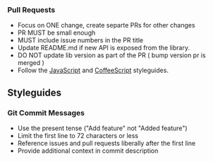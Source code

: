 
### Pull Requests
* Focus on ONE change, create separte PRs for other changes
* PR MUST be small enough
* MUST include issue numbers in the PR title
* Update README.md if new API is exposed from the library.
* DO NOT update lib version as part of the PR ( bump version pr is merged )
* Follow the [JavaScript](#javascript-styleguide) and [CoffeeScript](#coffeescript-styleguide) styleguides.



## Styleguides

### Git Commit Messages

* Use the present tense ("Add feature" not "Added feature")
* Limit the first line to 72 characters or less
* Reference issues and pull requests liberally after the first line
* Provide additional context in commit description
